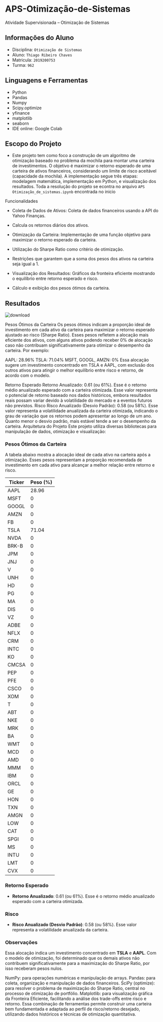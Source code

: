 # APS-Otimização-de-Sistemas

Atividade Supervisionada – Otimização de Sistemas
## Informações do Aluno

 -  Disciplina: `Otimização de Sistemas`
 -  Aluno: `Thiago Ribeiro Chaves`
 -  Matricula: `2019200753`
 -  Turma: `962`

## Linguagens e Ferramentas

 - Python
 - Pandas
 - Numpy
 - Scipy.optimize
 - yfinance
 - matplotlib
 - seaborn
 - IDE online: Google Colab


## Escopo do Projeto
- Este projeto tem como foco a construção de um algoritmo de otimização baseado no problema da mochila para montar uma carteira de investimentos. O objetivo é maximizar o retorno esperado de uma carteira de ativos financeiros, considerando um limite de risco aceitável (capacidade da mochila). A implementação segue três etapas: modelagem matemática, implementação em Python, e visualização dos resultados. Toda a resolução do projeto se econtra no arquivo `APS Otimização_de_sistemas.ipynb` encontrada no inicio

Funcionalidades
- Coleta de Dados de Ativos:
 Coleta de dados financeiros usando a API do Yahoo Finanças.

- Calcula os retornos diários dos ativos.

- Otimização da Carteira:
Implementação de uma função objetivo para maximizar o retorno esperado da carteira.

- Utilização do Sharpe Ratio como critério de otimização.





- Restrições que garantem que a soma dos pesos dos ativos na carteira seja igual a 1.

- Visualização dos Resultados:
Gráficos da fronteira eficiente mostrando o equilíbrio entre retorno esperado e risco.

- Cálculo e exibição dos pesos ótimos da carteira.



## Resultados
![download](https://github.com/user-attachments/assets/e7f0b78c-5567-47d8-8b6e-fe263f5c0892)

Pesos Ótimos da Carteira
Os pesos ótimos indicam a proporção ideal de investimento em cada ativo da carteira para maximizar o retorno esperado ajustado ao risco (Sharpe Ratio). Esses pesos refletem a alocação mais eficiente dos ativos, com alguns ativos podendo receber 0% de alocação caso não contribuam significativamente para otimizar o desempenho da carteira. Por exemplo:

AAPL: 28.96%
TSLA: 71.04%
MSFT, GOOGL, AMZN: 0%
Essa alocação sugere um investimento concentrado em TSLA e AAPL, com exclusão dos outros ativos para atingir o melhor equilíbrio entre risco e retorno, de acordo com o modelo.

Retorno Esperado
Retorno Anualizado: 0.61 (ou 61%). Esse é o retorno médio anualizado esperado com a carteira otimizada. Esse valor representa o potencial de retorno baseado nos dados históricos, embora resultados reais possam variar devido à volatilidade do mercado e a eventos futuros não previstos.
Risco
Risco Anualizado (Desvio Padrão): 0.58 (ou 58%). Esse valor representa a volatilidade anualizada da carteira otimizada, indicando o grau de variação que os retornos podem apresentar ao longo de um ano. Quanto menor o desvio padrão, mais estável tende a ser o desempenho da carteira.
Arquitetura do Projeto
Este projeto utiliza diversas bibliotecas para manipulação de dados, otimização e visualização:


### Pesos Ótimos da Carteira

A tabela abaixo mostra a alocação ideal de cada ativo na carteira após a otimização. Esses pesos representam a proporção recomendada de investimento em cada ativo para alcançar a melhor relação entre retorno e risco.

| Ticker | Peso (%) |
|--------|----------|
| AAPL   | 28.96    |
| MSFT   | 0        |
| GOOGL  | 0        |
| AMZN   | 0        |
| FB     | 0        |
| TSLA   | 71.04    |
| NVDA   | 0        |
| BRK-B  | 0        |
| JPM    | 0        |
| JNJ    | 0        |
| V      | 0        |
| UNH    | 0        |
| HD     | 0        |
| PG     | 0        |
| MA     | 0        |
| DIS    | 0        |
| VZ     | 0        |
| ADBE   | 0        |
| NFLX   | 0        |
| CRM    | 0        |
| INTC   | 0        |
| KO     | 0        |
| CMCSA  | 0        |
| PEP    | 0        |
| PFE    | 0        |
| CSCO   | 0        |
| XOM    | 0        |
| T      | 0        |
| ABT    | 0        |
| NKE    | 0        |
| MRK    | 0        |
| BA     | 0        |
| WMT    | 0        |
| MCD    | 0        |
| AMD    | 0        |
| MMM    | 0        |
| IBM    | 0        |
| ORCL   | 0        |
| GE     | 0        |
| HON    | 0        |
| TXN    | 0        |
| AMGN   | 0        |
| LOW    | 0        |
| CAT    | 0        |
| SPGI   | 0        |
| MS     | 0        |
| INTU   | 0        |
| LMT    | 0        |
| CVX    | 0        |

### Retorno Esperado

- **Retorno Anualizado**: 0.61 (ou 61%). Esse é o retorno médio anualizado esperado com a carteira otimizada.

### Risco

- **Risco Anualizado (Desvio Padrão)**: 0.58 (ou 58%). Esse valor representa a volatilidade anualizada da carteira.

### Observações

Essa alocação indica um investimento concentrado em **TSLA** e **AAPL**. Com o modelo de otimização, foi determinado que os demais ativos não contribuem significativamente para a maximização do Sharpe Ratio, por isso receberam pesos nulos.


NumPy: para operações numéricas e manipulação de arrays.
Pandas: para coleta, organização e manipulação de dados financeiros.
SciPy (optimize): para resolver o problema de maximização do Sharpe Ratio, central no processo de otimização de portfólio.
Matplotlib: para visualização gráfica da Fronteira Eficiente, facilitando a análise dos trade-offs entre risco e retorno.
Essa combinação de ferramentas permite construir uma carteira bem fundamentada e adaptada ao perfil de risco/retorno desejado, utilizando dados históricos e técnicas de otimização quantitativa.

